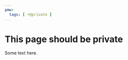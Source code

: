 ```yaml
---
pmw:
  tags: [ +@private ]
...
```


This page should be private
===========================

Some text here.
